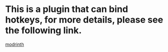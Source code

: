 # **This is a plugin that can bind hotkeys, for more details, please see the following link.**

[modrinth](https://modrinth.com/plugin/meowtools)

